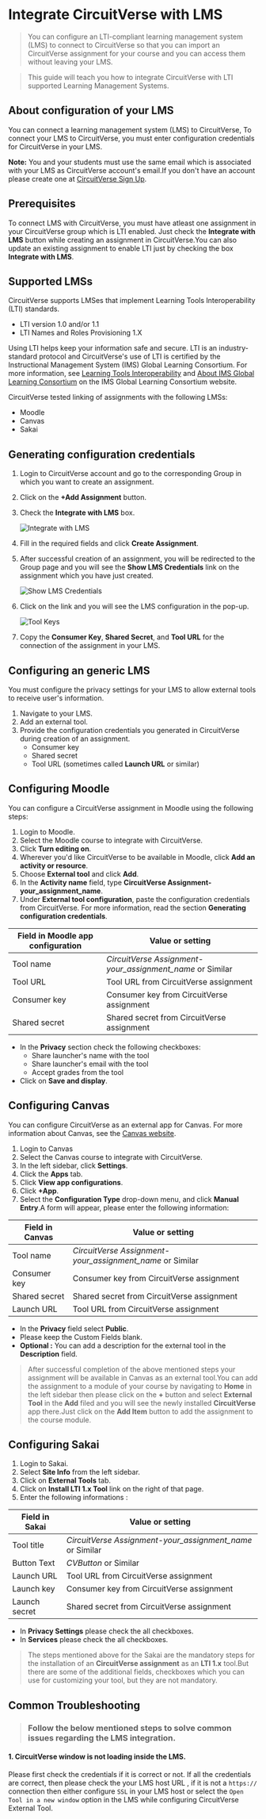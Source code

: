 # Integrate CircuitVerse with LMS

> You can configure an LTI-compliant learning management system (LMS) to connect to CircuitVerse so that you can import an CircuitVerse assignment for your course and you can access them without leaving your LMS.

> This guide will teach you how to integrate CircuitVerse with LTI supported Learning Management Systems.

## About configuration of your LMS

You can connect a learning management system (LMS) to CircuitVerse, To connect your LMS to CircuitVerse, you must enter configuration credentials for CircuitVerse in your LMS.

**Note:** You and your students must use the same email which is associated with your LMS as CircuitVerse account's email.If you don't have an account please create one at [CircuitVerse Sign Up](https://circuitverse.org/users/sign_up).

## Prerequisites

To connect LMS with CircuitVerse, you must have atleast one assignment in your CircuitVerse group which is LTI enabled.    Just check the **Integrate with LMS** button while creating an assignment in CircuitVerse.You can also update an existing assignment to enable LTI just by checking the box **Integrate with LMS**.

## Supported LMSs

CircuitVerse supports LMSes that implement Learning Tools Interoperability (LTI) standards.

* LTI version 1.0 and/or 1.1
* LTI Names and Roles Provisioning 1.X

Using LTI helps keep your information safe and secure. LTI is an industry-standard protocol and CircuitVerse's use of LTI is certified by the Instructional Management System (IMS) Global Learning Consortium. For more information, see [Learning Tools Interoperability](https://www.imsglobal.org/activity/learning-tools-interoperability) and [About IMS Global Learning Consortium](http://www.imsglobal.org/aboutims.html) on the IMS Global Learning Consortium website.

CircuitVerse tested linking of assignments with the following LMSs:

* Moodle
* Canvas
* Sakai

## Generating configuration credentials

1. Login to CircuitVerse account and go to the corresponding Group in which you want to create an assignment.
2. Click on the **+Add Assignment** button.
3. Check the **Integrate with LMS** box.

    ![Integrate with LMS](/images/img_chapter2/lms_integration/lms_checkbox.png)

4. Fill in the required fields and click **Create Assignment**.
5. After successful creation of an assignment, you will be redirected to the Group page and you will see the **Show LMS Credentials** link on the assignment which you have just created.

    ![Show LMS Credentials](/images/img_chapter2/lms_integration/show_lms_link.png)

6. Click on the link and you will see the LMS configuration in the pop-up.

    ![Tool Keys](/images/img_chapter2/lms_integration/tool_key.png)

7. Copy the **Consumer Key**, **Shared Secret**, and **Tool URL** for the connection of the assignment in your LMS.

## Configuring an generic LMS

You must configure the privacy settings for your LMS to allow external tools to receive user's information.

1. Navigate to your LMS.
2. Add an external tool.
3. Provide the configuration credentials you generated in CircuitVerse during creation of an assignment.
    * Consumer key
    * Shared secret
    * Tool URL (sometimes called **Launch URL** or similar)

## Configuring Moodle

You can configure a CircuitVerse assignment in Moodle using the following steps:

1. Login to Moodle.
2. Select the Moodle course to integrate with CircuitVerse.
3. Click **Turn editing on**.
4. Wherever you'd like CircuitVerse to be available in Moodle, click **Add an activity or resource**.
5. Choose **External tool** and click **Add**.
6. In the **Activity name** field, type **CircuitVerse Assignment-your_assignment_name**.
7. Under **External tool configuration**, paste the configuration credentials from CircuitVerse. For more information, read the section **Generating configuration credentials**.

|    Field in Moodle app configuration    |    Value or setting                                                |
|-----------------------------------------|--------------------------------------------------------------------|
|    Tool name                            | *CircuitVerse Assignment-your_assignment_name*  or Similar         |
|    Tool URL                             | Tool URL from CircuitVerse assignment                            |
|    Consumer key                         | Consumer key from CircuitVerse assignment                          |
|    Shared secret                        | Shared secret from CircuitVerse assignment                         |

* In the **Privacy** section check the following checkboxes:
  * Share launcher's name with the tool
  * Share launcher's email with the tool
  * Accept grades from the tool
* Click on **Save and display**.

## Configuring Canvas

You can configure CircuitVerse as an external app for Canvas. For more information about Canvas, see the [Canvas website](https://www.instructure.com/canvas).

1. Login to Canvas
2. Select the Canvas course to integrate with CircuitVerse.
3. In the left sidebar, click **Settings**.
4. Click the **Apps** tab.
5. Click **View app configurations**.
6. Click **+App**.
7. Select the **Configuration Type** drop-down menu, and click **Manual Entry**.A form will appear, please enter the following information:

|    Field in Canvas                      |    Value or setting                                                |
|-----------------------------------------|--------------------------------------------------------------------|
|    Tool name                            | *CircuitVerse Assignment-your_assignment_name*  or Similar         |
|    Consumer key                         | Consumer key from CircuitVerse assignment                          |
|    Shared secret                        | Shared secret from CircuitVerse assignment                         |
|    Launch URL                           | Tool URL from CircuitVerse assignment                            |

* In the **Privacy** field select **Public**.
* Please keep the Custom Fields blank.
* **Optional :** You can add a description for the external tool in the **Description** field.

> After successful completion of the above mentioned steps your assignment will be available in Canvas as an external tool.You can add the assignment to a module of your course by navigating to **Home** in the left sidebar then please click on the **+** button and select **External Tool** in the **Add** filed and you will see the newly installed **CircuitVerse** app there.Just click on the **Add Item** button to add the assignment to the course module.

## Configuring Sakai

1. Login to Sakai.
2. Select **Site Info** from the left sidebar.
3. Click on **External Tools** tab.
4. Click on **Install LTI 1.x Tool** link on the right of that page.
5. Enter the following informations :

|    Field in Sakai                       |    Value or setting                                                |
|-----------------------------------------|--------------------------------------------------------------------|
|    Tool title                           | *CircuitVerse Assignment-your_assignment_name*  or Similar         |
|    Button Text                          | *CVButton* or Similar                                              |
|    Launch URL                           | Tool URL from CircuitVerse assignment                              |
|    Launch key                         | Consumer key from CircuitVerse assignment                            |
|    Launch secret                        | Shared secret from CircuitVerse assignment                         |

* In **Privacy Settings** please check the all checkboxes.
* In **Services** please check the all checkboxes.

> The steps mentioned above for the Sakai are the mandatory steps for the installation of an **CircuitVerse assignment** as an **LTI 1.x** tool.But there are some of the additional fields, checkboxes which you can use for customizing your tool, but they are not mandatory.

## Common Troubleshooting

> ### Follow the below mentioned steps to solve common issues regarding the LMS integration.

#### 1. CircuitVerse window is not loading inside the LMS.

Please first check the credentials if it is correct or not. If all the credentials are correct, then please check the your LMS host URL , if it is not a `https://` connection then either configure `SSL` in your LMS host or select the `Open Tool in a new window` option in the LMS while configuring CircuitVerse External Tool.
